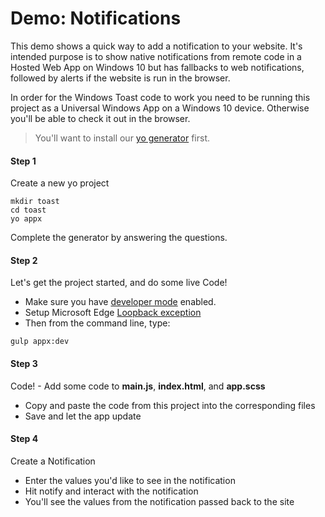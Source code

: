 Demo: Notifications
============

This demo shows a quick way to add a notification to your website. It's intended purpose is to show native notifications from remote code in a Hosted Web App on Windows 10 but has fallbacks to web notifications, followed by alerts if the website is run in the browser.

In order for the Windows Toast code to work you need to be running this project as a Universal Windows App on a Windows 10 device. Otherwise you'll be able to check it out in the browser.

> You'll want to install our [yo generator](https://github.com/MicrosoftEdge/generator-appx) first.

#### Step 1
Create a new yo project

```
mkdir toast
cd toast
yo appx
``` 

Complete the generator by answering the questions.

#### Step 2
Let's get the project started, and do some live Code!

- Make sure you have [developer mode](https://msdn.microsoft.com/en-us/library/windows/apps/dn706236.aspx) enabled.
- Setup Microsoft Edge [Loopback exception](http://dev.modern.ie/platform/faq/how-can-i-debug-localhost/)
- Then from the command line, type:
```
gulp appx:dev
```

#### Step 3
Code! - Add some code to **main.js**, **index.html**, and **app.scss**

- Copy and paste the code from this project into the corresponding files
- Save and let the app update

#### Step 4
Create a Notification

- Enter the values you'd like to see in the notification
- Hit notify and interact with the notification
- You'll see the values from the notification passed back to the site